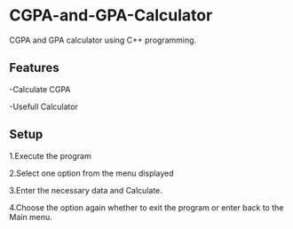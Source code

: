 # CGPA-and-GPA-Calculator
CGPA and GPA calculator using C++ programming.

## Features

-Calculate CGPA

-Usefull Calculator

## Setup

1.Execute the program 

2.Select one option from the menu displayed

3.Enter the necessary data and Calculate.

4.Choose the option again whether to exit the program or enter back to the Main menu.
